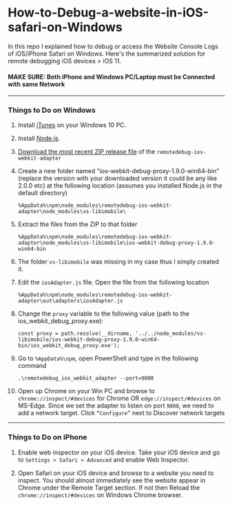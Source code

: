 # How-to-Debug-a-website-in-iOS-safari-on-Windows

In this repo I explained how to debug or access the Website Console Logs of iOS/iPhone Safari on Windows.
Here's the summarized solution for remote debugging iOS devices > iOS 11.

#### MAKE SURE: Both iPhone and Windows PC/Laptop must be Connected with same Network 

----

### Things to Do on Windows

1. Install [iTunes](https://www.apple.com/itunes/download) on your Windows 10 PC.

2. Install [Node.js](https://nodejs.org/en/download).

3. [Download the most recent ZIP release file](https://github.com/google/ios-webkit-debug-proxy/releases) of the ```remotedebug-ios-webkit-adapter```

4. Create a new folder named "ios-webkit-debug-proxy-1.9.0-win64-bin"(replace the version with your downloaded version it could be any like 2.0.0 etc) at the following location (assumes you installed Node.js in the default directory)

    ```%AppData%\npm\node_modules\remotedebug-ios-webkit-adapter\node_modules\vs-libimobile\```

5. Extract the files from the ZIP to that folder

    ```%AppData%\npm\node_modules\remotedebug-ios-webkit-adapter\node_modules\vs-libimobile\ios-webkit-debug-proxy-1.9.0-win64-bin```

6. The folder `vs-libimobile` was missing in my case thus I simply created it.

7. Edit the `iosAdapter.js` file. Open the file from the following location

    ```%AppData%\npm\node_modules\remotedebug-ios-webkit-adapter\out\adapters\iosAdapter.js```

8. Change the `proxy` variable to the following value (path to the ios_webkit_debug_proxy.exe):

    ```const proxy = path.resolve(__dirname, '../../node_modules/vs-libimobile/ios-webkit-debug-proxy-1.9.0-win64-bin/ios_webkit_debug_proxy.exe');```

9. Go to `%AppData%\npm`, open PowerShell and type in the following command

    ```.\remotedebug_ios_webkit_adapter --port=9000```

10. Open up Chrome on your Win PC and browse to `chrome://inspect/#devices` for Chrome OR `edge://inspect/#devices` on MS-Edge. Since we set the adapter to listen on port `9000`, we need to add a network target. Click `“Configure”` next to Discover network targets

----

### Things to Do on iPhone

1. Enable web inspector on your iOS device. Take your iOS device and go to `Settings > Safari > Advanced` and enable Web Inspector.

2. Open Safari on your iOS device and browse to a website you need to inspect. You should almost immediately see the website appear in Chrome under the Remote Target section. If not then Reload the `chrome://inspect/#devices` on Windows Chrome browser.

